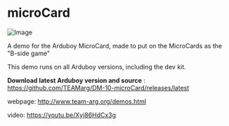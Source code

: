 # microCard
![Image](http://www.team-arg.org/images/demos/microCard.gif)

A demo for the Arduboy MicroCard, made to put on the MicroCards as the "B-side game"

This demo runs on all Arduboy versions, including the dev kit.

**Download latest Arduboy version and source** : https://github.com/TEAMarg/DM-10-microCard/releases/latest  

webpage: http://www.team-arg.org/demos.html  

video: https://youtu.be/Xyj86HdCx3g
